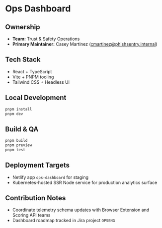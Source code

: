 # Ops Dashboard

## Ownership
- **Team:** Trust & Safety Operations
- **Primary Maintainer:** Casey Martinez (<cmartinez@phishsentry.internal>)

## Tech Stack
- React + TypeScript
- Vite + PNPM tooling
- Tailwind CSS + Headless UI

## Local Development
```bash
pnpm install
pnpm dev
```

## Build & QA
```bash
pnpm build
pnpm preview
pnpm test
```

## Deployment Targets
- Netlify app `ops-dashboard` for staging
- Kubernetes-hosted SSR Node service for production analytics surface

## Contribution Notes
- Coordinate telemetry schema updates with Browser Extension and Scoring API teams
- Dashboard roadmap tracked in Jira project `OPSENG`
